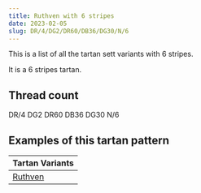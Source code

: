 ```yaml
---
title: Ruthven with 6 stripes
date: 2023-02-05
slug: DR/4/DG2/DR60/DB36/DG30/N/6
---
```

This is a list of all the tartan sett variants with 6 stripes.

It is a 6 stripes tartan.


## Thread count
DR/4 DG2 DR60 DB36 DG30 N/6

## Examples of this tartan pattern

| Tartan Variants |
|---------------|
| [Ruthven](/variants/dr/4/dg2/dr60/db36/dg30/n/6-db000052-dg11450d-draa0000-naaaaaa)||
